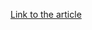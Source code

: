 [Link to the article](https://www.akamai.com/blog/security-research/payers-are-pivotal-to-api-security-across-healthcare)
